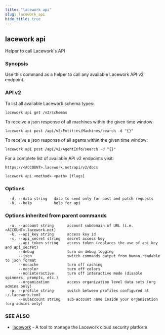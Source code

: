 ```yaml
---
title: "lacework api"
slug: lacework_api
hide_title: true
---
```


## lacework api

Helper to call Lacework's API

### Synopsis

Use this command as a helper to call any available Lacework API v2 endpoint.

### API v2

To list all available Lacework schema types:

    lacework api get /v2/schemas

To receive a json response of all machines within the given time window:

    lacework api post /api/v2/Entities/Machines/search -d "{}"

To receive a json response of all agents within the given time window:

    lacework api post /api/v2/AgentInfo/search -d "{}"

For a complete list of available API v2 endpoints visit:

    https://<ACCOUNT>.lacework.net/api/v2/docs


```
lacework api <method> <path> [flags]
```

### Options

```
  -d, --data string   data to send only for post and patch requests
  -h, --help          help for api
```

### Options inherited from parent commands

```
  -a, --account string      account subdomain of URL (i.e. <ACCOUNT>.lacework.net)
  -k, --api_key string      access key id
  -s, --api_secret string   secret access key
      --api_token string    access token (replaces the use of api_key and api_secret)
      --debug               turn on debug logging
      --json                switch commands output from human-readable to json format
      --nocache             turn off caching
      --nocolor             turn off colors
      --noninteractive      turn off interactive mode (disable spinners, prompts, etc.)
      --organization        access organization level data sets (org admins only)
  -p, --profile string      switch between profiles configured at ~/.lacework.toml
      --subaccount string   sub-account name inside your organization (org admins only)
```

### SEE ALSO

* [lacework](lacework.md)	 - A tool to manage the Lacework cloud security platform.

